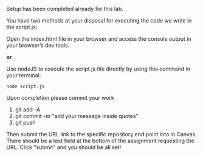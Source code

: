 Setup has been completed already for this lab.

You have two methods at your disposal for executing the code we write in the script.js:

Open the index.html file in your browser and access the console output in your browser’s dev tools.
 
**or**

Use nodeJS to execute the script.js file directly by using this command in your terminal:
```
node script.js
```

Upon completion please commit your work

1. git add -A
2. git commit -m "add your message inside quotes"
3. git push

Then submit the URL link to the specific repository end point into in Canvas. There should be a text field at the bottom of the assignment requesting the URL. Click "submit" and you should be all set!